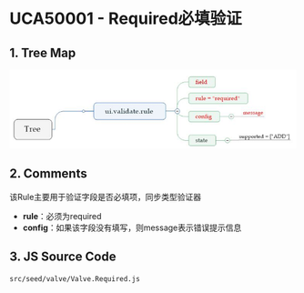 # UCA50001 - Required必填验证

## 1. Tree Map

![](/_images/specs/rules/rule-001-01.JPG)

## 2. Comments

该Rule主要用于验证字段是否必填项，同步类型验证器

* **rule**：必须为required
* **config**：如果该字段没有填写，则message表示错误提示信息

## 3. JS Source Code

```
src/seed/valve/Valve.Required.js
```



